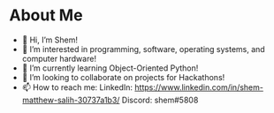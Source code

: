 # About Me
- 👋 Hi, I’m Shem!
- 👀 I’m interested in programming, software, operating systems, and computer hardware!
- 🌱 I’m currently learning Object-Oriented Python!
- 💞️ I’m looking to collaborate on projects for Hackathons!
- 📫 How to reach me: 
LinkedIn: https://www.linkedin.com/in/shem-matthew-salih-30737a1b3/
Discord: shem#5808


<!---
odxscholars/odxscholars is a ✨ special ✨ repository because its `README.md` (this file) appears on your GitHub profile.
You can click the Preview link to take a look at your changes.
--->

